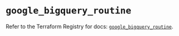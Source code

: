 # `google_bigquery_routine`

Refer to the Terraform Registry for docs: [`google_bigquery_routine`](https://registry.terraform.io/providers/hashicorp/google-beta/6.44.0/docs/resources/google_bigquery_routine).

